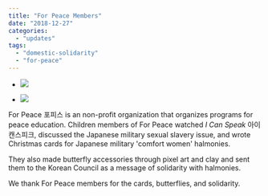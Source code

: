 ```yaml
---
title: "For Peace Members"
date: "2018-12-27"
categories: 
  - "updates"
tags: 
  - "domestic-solidarity"
  - "for-peace"
---
```


- ![](http://womenandwar.net/kr/wp-content/uploads/2018/12/muje-1-02-1.jpg)
    
- ![](http://womenandwar.net/kr/wp-content/uploads/2018/12/muje-1-03-1.jpg)
    

For Peace 포피스 is an non-profit organization that organizes programs for peace education. Children members of For Peace watched _I Can Speak_ 아이캔스피크, discussed the Japanese military sexual slavery issue, and wrote Christmas cards for Japanese military 'comfort women' halmonies.

They also made butterfly accessories through pixel art and clay and sent them to the Korean Council as a message of solidarity with halmonies.

We thank For Peace members for the cards, butterflies, and solidarity.
